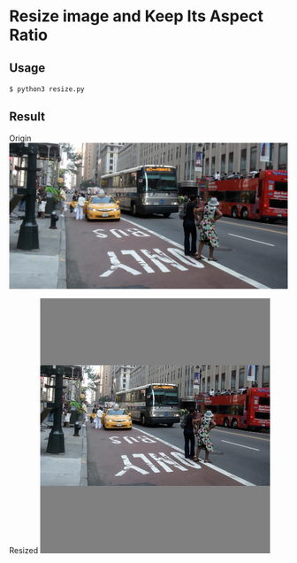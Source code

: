 # Resize image and Keep Its Aspect Ratio

## Usage

```bash
$ python3 resize.py
```

## Result

Origin
![](images/street.jpg)

Resized
![](images/street_resized.jpg)
